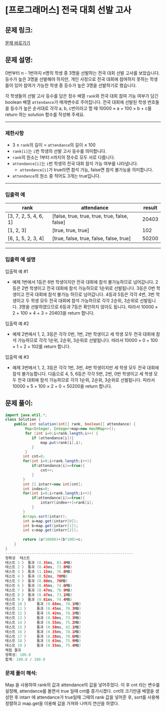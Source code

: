# [프로그래머스] 전국 대회 선발 고사

## 문제 링크:

[문제 바로가기](https://school.programmers.co.kr/learn/courses/30/lessons/181851)

## 문제 설명:

0번부터 n - 1번까지 n명의 학생 중 3명을 선발하는 전국 대회 선발 고사를 보았습니다. 등수가 높은 3명을 선발해야 하지만, 개인 사정으로 전국 대회에 참여하지 못하는 학생들이 있어 참여가 가능한 학생 중 등수가 높은 3명을 선발하기로 했습니다.

각 학생들의 선발 고사 등수를 담은 정수 배열 `rank`와 전국 대회 참여 가능 여부가 담긴 boolean 배열 `attendance`가 매개변수로 주어집니다. 전국 대회에 선발된 학생 번호들을 등수가 높은 순서대로 각각 a, b, c번이라고 할 때 10000 × a + 100 × b + c를 return 하는 solution 함수를 작성해 주세요.

---

### 제한사항

- 3 ≤ `rank`의 길이 = `attendance`의 길이 ≤ 100
- `rank[i]`는 `i`번 학생의 선발 고사 등수를 의미합니다.
- `rank`의 원소는 1부터 n까지의 정수로 모두 서로 다릅니다.
- `attendance[i]`는 `i`번 학생의 전국 대회 참석 가능 여부를 나타냅니다.
    - `attendance[i]`가 true라면 참석 가능, false면 참석 불가능을 의미합니다.
- `attendance`의 원소 중 적어도 3개는 true입니다.

---

### 입출력 예

| rank | attendance | result |
| --- | --- | --- |
| [3, 7, 2, 5, 4, 6, 1] | [false, true, true, true, true, false, false] | 20403 |
| [1, 2, 3] | [true, true, true] | 102 |
| [6, 1, 5, 2, 3, 4] | [true, false, true, false, false, true] | 50200 |

---

### 입출력 예 설명

입출력 예 #1

- 예제 1번에서 1등은 6번 학생이지만 전국 대회에 참석 불가능하므로 넘어갑니다. 2등은 2번 학생이고 전국 대회에 참석 가능하므로 1순위로 선발됩니다. 3등은 0번 학생이고 전국 대회에 참석 불가능 하므로 넘어갑니다. 4등과 5등은 각각 4번, 3번 학생이고 두 학생 모두 전국 대회에 참석 가능하므로 각각 2순위, 3순위로 선발됩니다. 3명을 선발하였으므로 6등과 7등은 확인하지 않아도 됩니다. 따라서 10000 × 2 + 100 × 4 + 3 = 20403을 return 합니다.

입출력 예 #2

- 예제 2번에서 1, 2, 3등은 각각 0번, 1번, 2번 학생이고 세 학생 모두 전국 대회에 참석 가능하므로 각각 1순위, 2순위, 3순위로 선발됩니다. 따라서 10000 × 0 + 100 × 1 + 2 = 102를 return 합니다.

입출력 예 #3

- 예제 3번에서 1, 2, 3등은 각각 1번, 3번, 4번 학생이지만 세 학생 모두 전국 대회에 참석 불가능합니다. 다음으로 4, 5, 6등은 각각 5번, 2번, 0번 학생이고 세 학생 모두 전국 대회에 참석 가능하므로 각각 1순위, 2순위, 3순위로 선발됩니다. 따라서 10000 × 5 + 100 × 2 + 0 = 50200을 return 합니다.

## 문제 풀이:

```java
import java.util.*;
class Solution {
    public int solution(int[] rank, boolean[] attendance) {
         Map<Integer, Integer>map=new HashMap<>();  
         for (int i=0;i<rank.length;i++) {
            if (attendance[i]){
                map.put(rank[i],i);
            }
         }
        int cnt=0;
        for(int i=0;i<rank.length;i++){
            if(attendance[i]==true){
                cnt++;
            }
        }
        int [] intarr=new int[cnt];
        int index=0;
        for(int i=0;i<rank.length;i++){
            if(attendance[i]==true){
                intarr[index++]=rank[i];
            }
        }
        Arrays.sort(intarr);
        int a=map.get(intarr[0]);
        int b=map.get(intarr[1]);
        int c=map.get(intarr[2]);
        
        return (a*10000)+(b*100)+c;
    }
}
----------------------------------------------------------
정확성  테스트
테스트 1 〉	통과 (0.35ms, 83.4MB)
테스트 2 〉	통과 (0.43ms, 73.8MB)
테스트 3 〉	통과 (1.15ms, 76.8MB)
테스트 4 〉	통과 (0.52ms, 70MB)
테스트 5 〉	통과 (0.60ms, 76MB)
테스트 6 〉	통과 (0.45ms, 74.6MB)
테스트 7 〉	통과 (0.47ms, 70.9MB)
테스트 8 〉	통과 (0.47ms, 73.1MB)
테스트 9 〉	통과 (0.61ms, 74.4MB)
테스트 10 〉	통과 (0.68ms, 78.1MB)
테스트 11 〉	통과 (0.45ms, 70.3MB)
테스트 12 〉	통과 (0.42ms, 76.1MB)
테스트 13 〉	통과 (0.50ms, 73.3MB)
테스트 14 〉	통과 (0.55ms, 75.2MB)
테스트 15 〉	통과 (0.50ms, 92.1MB)
테스트 16 〉	통과 (0.35ms, 78.1MB)
테스트 17 〉	통과 (0.38ms, 70.6MB)
테스트 18 〉	통과 (0.63ms, 75.9MB)
테스트 19 〉	통과 (0.55ms, 75.4MB)
채점 결과
정확성: 100.0
합계: 100.0 / 100.0
```

### **문제 풀이 해석:**

Map 을 사용하여 rank의 값과 attendance의 값을 넣어주었다. 이 후 cnt 라는 변수를 설정해, attendance를 돌면서 true 일때 cnt를 증가시켰다. cnt의 크기만큼 배열을 생성한 후 intarr 에 attendance가 true일때 그때의 rank 값을 넣어준 후, sort를 사용해 정렬하고 map.get을 이용해 값을 가져와 나머지 연산을 하였다.